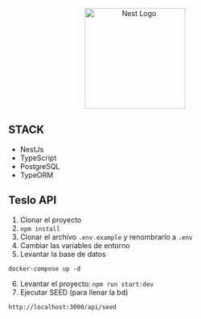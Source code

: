 <p align="center">
  <a href="http://nestjs.com/" target="blank"><img src="https://nestjs.com/img/logo-small.svg" width="200" alt="Nest Logo" /></a>
</p>

## STACK
- NestJs
- TypeScript
- PostgreSQL
- TypeORM

## Teslo API
1. Clonar el proyecto
2. ```npm install```
3. Clonar el archivo ```.env.example``` y renombrarlo a ```.env```
4. Cambiar las variables de entorno
5. Levantar la base de datos
```
docker-compose up -d
```
6. Levantar el proyecto: ```npm run start:dev```
7. Ejecutar SEED (para llenar la bd)
```
http://localhost:3000/api/seed
```